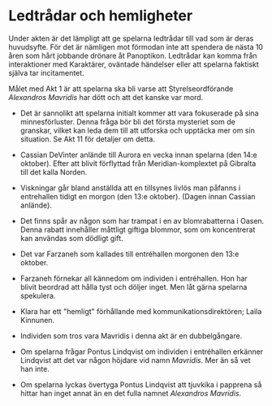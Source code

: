 # Ledtrådar och hemligheter

Under akten är det lämpligt att ge spelarna ledtrådar till vad som är deras huvudsyfte. För det är nämligen mot förmodan inte att spendera de nästa 10 åren som hårt jobbande drönare åt Panoptikon. Ledtrådar kan komma från interaktioner med Karaktärer, oväntade händelser eller att spelarna faktiskt själva tar incitamentet.

Målet med Akt 1 är att spelarna ska bli varse att Styrelseordförande *Alexandros Mavridis* har dött och att det kanske var mord.

- Det är sannolikt att spelarna initialt kommer att vara fokuserade på sina minnesförluster. Denna fråga bör bli det första mysteriet som de granskar, vilket kan leda dem till att utforska och upptäcka mer om sin situation. Se Akt 11 för detaljer om detta.

- Cassian DeVinter anlände till Aurora en vecka innan spelarna (den 14:e oktober). Efter att blivit förflyttad från Meridian-komplextet på Gibralta till det kalla Norden.
- Viskningar går bland anställda att en tillsynes livlös man påfanns i entrehallen tidigt en morgon (den 13:e oktober). (Dagen innan Cassian anlände).
- Det finns spår av någon som har trampat i en av blomrabatterna i Oasen. Denna rabatt innehåller måttligt giftiga blommor, som om koncentrerat kan användas som dödligt gift.
- Det var Farzaneh som kallades till entréhallen morgonen den 13:e oktober.
- Farzaneh förnekar all kännedom om individen i entréhallen. Hon har blivit beordrad att hålla tyst och döljer inget. Men låt gärna spelarna spekulera.
- Klara har ett "hemligt" förhållande med kommunikationsdirektören; Laila Kinnunen.
- Individen som tros vara Mavridis i denna akt är en dubbelgångare.
- Om spelarna frågar Pontus Lindqvist om individen i entréhallen erkänner Lindqvist att det var någon höjdare vid namn *Mavridis*. Mer än så vet han inte.
- Om spelarna lyckas övertyga Pontus Lindqvist att tjuvkika i papprena så hittar han inget annat än en det fulla namnet *Alexandros Mavridis*.


